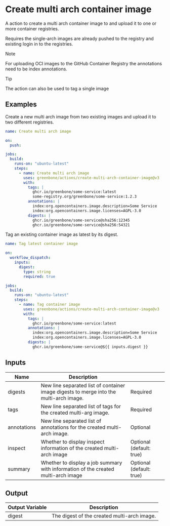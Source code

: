 # Create multi arch container image

A action to create a multi arch container image to and upload it to one or more
container registries.

Requires the single-arch images are already pushed to the registry and existing
login in to the registries.

> [!NOTE]
> For uploading OCI images to the GitHub Container Registry the annotations need
> to be index annotations.

> [!TIP]
> The action can also be used to tag a single image

## Examples

Create a new multi arch image from two existing images and upload it to two
different registries.

```yml
name: Create multi arch image

on:
  push:

jobs:
  build:
    runs-on: "ubuntu-latest"
    steps:
      - name: Create multi arch image
        uses: greenbone/actions/create-multi-arch-container-image@v3
        with:
          tags: |
            ghcr.io/greenbone/some-service:latest
            some-registry.org/greenbone/some-service:1.2.3
          annotations: |
            index:org.opencontainers.image.description=Some Service
            index:org.opencontainers.image.licenses=AGPL-3.0
          digests: |
            ghcr.io/greenbone/some-service@sha256:12345
            ghcr.io/greenbone/some-service@sha256:54321
```

Tag an existing container image as latest by its digest.

```yml
name: Tag latest container image

on:
  workflow_dispatch:
    inputs:
      digest:
        type: string
        required: true

jobs:
  build:
    runs-on: "ubuntu-latest"
    steps:
      - name: Tag container image
        uses: greenbone/actions/create-multi-arch-container-image@v3
        with:
          tags: |
            ghcr.io/greenbone/some-service:latest
          annotations: |
            index:org.opencontainers.image.description=Some Service
            index:org.opencontainers.image.licenses=AGPL-3.0
          digests: |
            ghcr.io/greenbone/some-service@${{ inputs.digest }}
```

## Inputs

| Name        | Description                                                                            |                          |
| ----------- | -------------------------------------------------------------------------------------- | ------------------------ |
| digests     | New line separated list of container image digests to merge into the multi-arch image. | Required                 |
| tags        | New line separated list of tags for the created multi-arg image.                       | Required                 |
| annotations | New line separated list of annotations for the created multi-arch image.               | Optional                 |
| inspect     | Whether to display inspect information of the created multi-arch image                 | Optional (default: true) |
| summary     | Whether to display a job summary with information of the created multi-arch image      | Optional (default: true) |

## Output

| Output Variable | Description                                 |
| --------------- | ------------------------------------------- |
| digest          | The digest of the created multi-arch image. |
